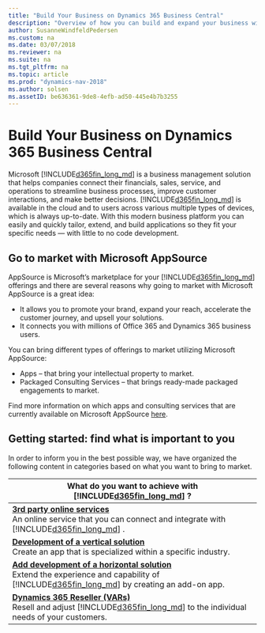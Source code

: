 ```yaml
---
title: "Build Your Business on Dynamics 365 Business Central"
description: "Overview of how you can build and expand your business with Dynamics 365 Business Central"
author: SusanneWindfeldPedersen
ms.custom: na
ms.date: 03/07/2018
ms.reviewer: na
ms.suite: na
ms.tgt_pltfrm: na
ms.topic: article
ms.prod: "dynamics-nav-2018"
ms.author: solsen
ms.assetID: be636361-9de8-4efb-ad50-445e4b7b3255
---
```


# Build Your Business on Dynamics 365 Business Central
Microsoft [!INCLUDE[d365fin_long_md](../includes/d365fin_long_md.md)] is a business management solution that helps companies connect their financials, sales, service, and operations to streamline business processes, improve customer interactions, and make better decisions. [!INCLUDE[d365fin_long_md](../includes/d365fin_long_md.md)] is available in the cloud and to users across various multiple types of devices, which is always up-to-date. With this modern business platform you can easily and quickly tailor, extend, and build applications so they fit your specific needs — with little to no code development. <!-- Watch the short video below to get an overview of your opportunities. -->

<!-- Insert video:
General introduction video (type of apps, introduction to Business Central and AppsSource, introduction of different swimming-lanes).
-->
 
## Go to market with Microsoft AppSource
AppSource is Microsoft’s marketplace for your [!INCLUDE[d365fin_long_md](../includes/d365fin_long_md.md)] offerings and there are several reasons why going to market with Microsoft AppSource is a great idea:

- It allows you to promote your brand, expand your reach, accelerate the customer journey, and upsell your solutions.  
- It connects you with millions of Office 365 and Dynamics 365 business users.  
 
You can bring different types of offerings to market utilizing Microsoft AppSource: 

- Apps – that bring your intellectual property to market. 
- Packaged Consulting Services – that brings ready-made packaged engagements to market.    
 
Find more information on which apps and consulting services that are currently available on Microsoft AppSource [here](https://appsource.microsoft.com/en-us/marketplace/consulting-services?country=US&page=1).<!-- link -->

## Getting started: find what is important to you 
In order to inform you in the best possible way, we have organized the following content in categories based on what you want to bring to market.  

|What do you want to achieve with [!INCLUDE[d365fin_long_md](../includes/d365fin_long_md.md)] ?|
|------------------------|
|[**3rd party online services**](readiness-thirdparty-solution.md) </br>An online service that you can connect and integrate with [!INCLUDE[d365fin_long_md](../includes/d365fin_long_md.md)] .|
|[**Development of a vertical solution**](readiness-develop-vertical.md) </br>Create an app that is specialized within a specific industry.|
|[**Add development of a horizontal solution**](readiness-develop-horizontal.md)</br>Extend the experience and capability of [!INCLUDE[d365fin_long_md](../includes/d365fin_long_md.md)] by creating an add-on app.|
|[**Dynamics 365 Reseller (VARs)**](readiness-reseller.md)</br>Resell and adjust [!INCLUDE[d365fin_long_md](../includes/d365fin_long_md.md)] to the individual needs of your customers.|


